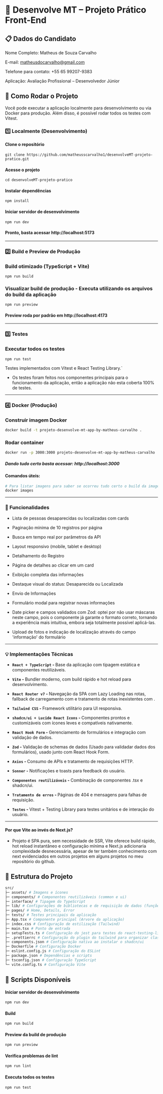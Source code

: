 # 🚀 Desenvolve MT – Projeto Prático Front-End

## 📋 Dados do Candidato

Nome Completo: Matheus de Souza Carvalho

E-mail: matheusdocarvalho@gmail.com

Telefone para contato: +55 65 99207-9383

Aplicação: Avaliação Profissional – Desenvolvedor Júnior

## 🚀 Como Rodar o Projeto

Você pode executar a aplicação localmente para desenvolvimento ou via Docker para produção. Além disso, é possível rodar todos os testes com Vitest.

### 1️⃣ Localmente (Desenvolvimento)

#### Clone o repositório

```
git clone https://github.com/matheusscarvalho1/desenvolveMT-projeto-pratico.git
```

#### Acesse o projeto

```
cd desenvolveMT-projeto-pratico
```

#### Instalar dependências

```
npm install
```

#### Iniciar servidor de desenvolvimento

```
npm run dev
```

#### Pronto, basta acessar http://localhost:5173

<hr>

### 2️⃣ Build e Preview de Produção

### Build otimizado (TypeScript + Vite)

```
npm run build
```

### Visualizar build de produção - Executa utilizando os arquivos do build da aplicação

```
npm run preview
```

#### Preview roda por padrão em http://localhost:4173

<hr>

### 3️⃣ Testes

### Executar todos os testes

```
npm run test
```

Testes implementados com Vitest e React Testing Library.`

- Os testes foram feitos nos componentes principais para o funcionamento da aplicação, então a aplicação não esta coberta 100% de testes.

<hr>

### 4️⃣ Docker (Produção)

### Construir imagem Docker

```bash
docker build -t projeto-desenvolve-mt-app-by-matheus-carvalho .
```

### Rodar container

```bash
docker run -p 3000:3000 projeto-desenvolve-mt-app-by-matheus-carvalho
```

##### Dando tudo certo basta acessar: http://localhost:3000

#### Comandos úteis:

```bash
# Para listar imagens para saber se ocorreu tudo certo o build da imagem e a execução do container
docker images 

```
<hr>

### 🎯 Funcionalidades

- Lista de pessoas desaparecidas ou localizadas com cards

- Paginação mínima de 10 registros por página

- Busca em tempo real por parâmetros da API

- Layout responsivo (mobile, tablet e desktop)

- Detalhamento do Registro

- Página de detalhes ao clicar em um card

- Exibição completa das informações

- Destaque visual do status: Desaparecida ou Localizada

- Envio de Informações

- Formulário modal para registrar novas informações

- Date picker e campos validados com Zod: optei por não usar máscaras neste campo, pois o componente já garante o formato correto, tornando a experiência mais intuitiva, embora seja totalmente possível aplicá-las.

- Upload de fotos e indicação de localização através do campo 'informação' do formulário

<hr>

### 💡 Implementações Técnicas

- <strong>`React + TypeScript` - </strong> Base da aplicação com tipagem estática e componentes reutilizáveis.

- <strong>`Vite` - </strong> Bundler moderno, com build rápido e hot reload para desenvolvimento.

- <strong>`React Router v7` - </strong> Navegação da SPA com Lazy Loading nas rotas, fallback de carregamento com <Loading /> e tratamento de rotas inexistentes com <NotFound />.

- <strong>`Tailwind CSS` - </strong> Framework utilitário para UI responsiva.

- <strong>`shadcn/ui + Lucide React Icons` - </strong> Componentes prontos e customizáveis com ícones leves e compatíveis nativamente.

- <strong>`React Hook Form` - </strong> Gerenciamento de formulários e integração com validação de dados.

- <strong>`Zod` - </strong> Validação de schemas de dados (Usado para validadar dados dos formulários), usado junto com React Hook Form.

- <strong>`Axios` - </strong> Consumo de APIs e tratamento de requisições HTTP.
  
- <strong>`Sonner` - </strong> Notificações e toasts para feedback do usuário.

- <strong>`Componentes reutilizáveis` - </strong> Combinação de componentes .tsx e shadcn/ui.

- <strong>`Tratamento de erros` - </strong> Páginas de 404 e mensagens para falhas de requisição.

- <strong>`Testes` - </strong> Vitest + Testing Library para testes unitários e de interação do usuário.

<hr>

#### Por que Vite ao invés de Next.js?

- Projeto é SPA pura, sem necessidade de SSR, Vite oferece build rápido, hot reload instantâneo e configuração mínima e Next.js adicionaria complexidade desnecessária, apesar de ter também conhecimento com next evidenciados em outros projetos em alguns projetos no meu repositório do github.

## 📁 Estrutura do Projeto

```bash
src/
├─ assets/ # Imagens e ícones
├─ components/ # Componentes reutilizáveis (common e ui)
├─ interface/ # Tipagem do TypeScript
├─ lib/ # Configurações de bibliotecas e de requisição de dados (funções reutilizáveis e configuração do axios)
├─ pages/ # Home, Details, Error
├─ tests/ # Testes principais da aplicação
├─ App.tsx # Componente principal (Arvore da aplicação)
├─ index.css # Configuração de estilização (Tailwind)
├─ main.tsx # Ponto de entrada
├─ setupTests.ts # Configuração do jest para testes do react-testing-library
├─ .prettierrc # Configuração do plugin do tailwind para organizar classes (Somente para melhor experiência de densenvolvimento)
├─ components.json # Configuração nativa ao instalar o shadcn/ui
├─ Dockerfile # Configuração Docker
├─ eslint.config.js # Configuração do ESLint
├─ package.json # Dependências e scripts
├─ tsconfig.json # Configuração TypeScript
└─ vite.config.ts # Configuração Vite
```

## 🔧 Scripts Disponíveis

#### Iniciar servidor de desenvolvimento

```bash
npm run dev

```

#### Build

```bash
npm run build
```

#### Preview da build de produção

```bash
npm run preview
```

#### Verifica problemas de lint

```bash
npm run lint
```

#### Executa todos os testes

```bash
npm run test
```
